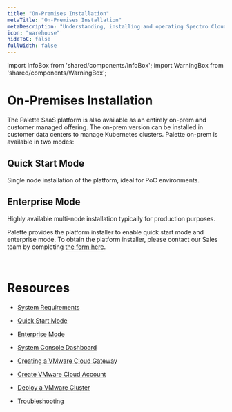 ```yaml
---
title: "On-Premises Installation"
metaTitle: "On-Premises Installation"
metaDescription: "Understanding, installing and operating Spectro Cloud's Enterprise (on-premise) variant."
icon: "warehouse"
hideToC: false
fullWidth: false
---
```


import InfoBox from 'shared/components/InfoBox';
import WarningBox from 'shared/components/WarningBox';

# On-Premises Installation

The Palette SaaS platform is also available as an entirely on-prem and customer managed offering. The on-prem version can be installed in customer data centers to manage Kubernetes clusters. Palette on-prem is available in two modes:

## Quick Start Mode

Single node installation of the platform, ideal for PoC environments.

## Enterprise Mode

Highly available multi-node installation typically for production purposes.


Palette provides the platform installer to enable quick start mode and enterprise mode. 
To obtain the platform installer, please contact our Sales team by completing [the form here](https://www.spectrocloud.com/contact/).

<br />



# Resources 


* [System Requirements](/enterprise-version/on-prem-system-requirements)


* [Quick Start Mode](/enterprise-version/deploying-the-platform-installer)


* [Enterprise Mode](/enterprise-version/deploying-an-enterprise-cluster)


* [System Console Dashboard](/enterprise-version/system-console-dashboard)


* [Creating a VMware Cloud Gateway](/clusters/data-center/vmware#creatingavmwarecloudgateway)


* [Create VMware Cloud Account](/clusters/data-center/vmware#creatingavmwarecloudaccount)


* [Deploy a VMware Cluster](/clusters/data-center/vmware#deployingavmwarecluster)


* [Troubleshooting](/clusters/data-center/vmware#troubleshooting)


<br />

<br />

